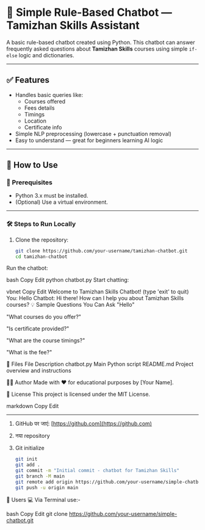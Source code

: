 # 🤖 Simple Rule-Based Chatbot — Tamizhan Skills Assistant

A basic rule-based chatbot created using Python. This chatbot can answer frequently asked questions about **Tamizhan Skills** courses using simple `if-else` logic and dictionaries.

---

## ✅ Features

- Handles basic queries like:
  - Courses offered
  - Fees details
  - Timings
  - Location
  - Certificate info
- Simple NLP preprocessing (lowercase + punctuation removal)
- Easy to understand — great for beginners learning AI logic

---

## 🚀 How to Use

### 🧾 Prerequisites

- Python 3.x must be installed.
- (Optional) Use a virtual environment.

---

### 🛠️ Steps to Run Locally

1. Clone the repository:
   ```bash
   git clone https://github.com/your-username/tamizhan-chatbot.git
   cd tamizhan-chatbot

Run the chatbot:

bash
Copy
Edit
python chatbot.py
Start chatting:

vbnet
Copy
Edit
Welcome to Tamizhan Skills Chatbot! (type 'exit' to quit)
You: Hello
Chatbot: Hi there! How can I help you about Tamizhan Skills courses?
💡 Sample Questions You Can Ask
"Hello"

"What courses do you offer?"

"Is certificate provided?"

"What are the course timings?"

"What is the fee?"

📁 Files
File	Description
chatbot.py	Main Python script
README.md	Project overview and instructions

👨‍💻 Author
Made with ❤️ for educational purposes by [Your Name].

📄 License
This project is licensed under the MIT License.

markdown
Copy
Edit

---



1. GitHub पर जाएं: [https://github.com](https://github.com)
2. नया repository   
   
3. Git initialize
   ```bash
   git init
   git add .
   git commit -m "Initial commit - chatbot for Tamizhan Skills"
   git branch -M main
   git remote add origin https://github.com/your-username/simple-chatbot.git
   git push -u origin main
🔗 Users 
💻 Via Terminal use:-

bash
Copy
Edit
git clone https://github.com/your-username/simple-chatbot.git
